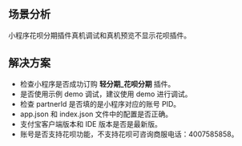 ## 场景分析
小程序花呗分期插件真机调试和真机预览不显示花呗插件。 

## 解决方案

- 检查小程序是否成功订购 **轻分期_花呗分期** 插件。
- 是否使用示例 demo 调试，建议使用 demo 进行调试。
- 检查 partnerId 是否填的是小程序对应的账号 PID。
- app.json 和 index.json 文件中的配置是否正确。
- 支付宝客户端版本和 IDE 版本是否是最新版。
- 账号是否支持花呗功能，不支持花呗可咨询商服电话：4007585858。

 
